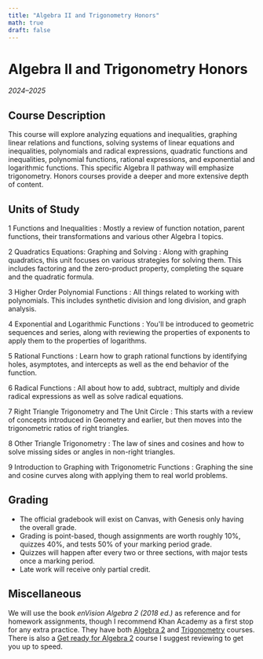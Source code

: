 ```yaml
---
title: "Algebra II and Trigonometry Honors"
math: true
draft: false
---
```


# Algebra II and Trigonometry Honors
_2024–2025_

## Course Description
This course will explore analyzing equations and inequalities, graphing linear relations and functions, solving systems of linear equations and inequalities, polynomials and radical expressions, quadratic functions and inequalities, polynomial functions, rational expressions, and exponential and logarithmic functions. This specific Algebra II pathway will emphasize trigonometry. Honors courses provide a deeper and more extensive depth of content.

## Units of Study
1 Functions and Inequalities
: Mostly a review of function notation, parent functions, their transformations and various other Algebra I topics.

2 Quadratics Equations: Graphing and Solving
: Along with graphing quadratics, this unit focuses on various strategies for solving them. This includes factoring and the zero-product property, completing the square and the quadratic formula. 

3 Higher Order Polynomial Functions
: All things related to working with polynomials. This includes synthetic division and long division, and graph analysis.

4 Exponential and Logarithmic Functions
: You'll be introduced to geometric sequences and series, along with reviewing the properties of exponents to apply them to the properties of logarithms.

5 Rational Functions
: Learn how to graph rational functions by identifying holes, asymptotes, and intercepts as well as the end behavior of the function.

6 Radical Functions
: All about how to add, subtract, multiply and divide radical expressions as well as solve radical equations.

7 Right Triangle Trigonometry and The Unit Circle
: This starts with a review of concepts introduced in Geometry and earlier, but then moves into the trigonometric ratios of right triangles.

8 Other Triangle Trigonometry 
: The law of sines and cosines and how to solve missing sides or angles in non-right triangles.

9 Introduction to Graphing with Trigonometric Functions
: Graphing the sine and cosine curves along with applying them to real world problems.

## Grading
- The official gradebook will exist on Canvas, with Genesis only having the overall grade.
- Grading is point-based, though assignments are worth roughly 10%, quizzes 40%, and tests 50% of your marking period grade. 
- Quizzes will happen after every two or three sections, with major tests once a marking period.
- Late work will receive only partial credit.

## Miscellaneous
We will use the book _enVision Algebra 2 (2018 ed.)_ as reference and for homework assignments, though I recommend Khan Academy as a first stop for any extra practice. They have both [Algebra 2](https://www.khanacademy.org/math/algebra2) and [Trigonometry](https://www.khanacademy.org/math/trigonometry) courses. There is also a [Get ready for Algebra 2](https://www.khanacademy.org/math/get-ready-for-algebra-ii) course I suggest reviewing to get you up to speed.